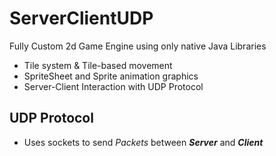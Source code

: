 ServerClientUDP
===================

Fully Custom 2d Game Engine using only native Java Libraries
  * Tile system & Tile-based movement
  * SpriteSheet and Sprite animation graphics
  * Server-Client Interaction with UDP Protocol

## UDP Protocol ##
  * Uses sockets to send *Packets* between ***Server*** and ***Client***
  
